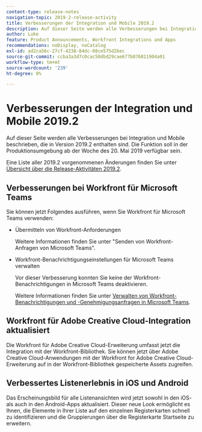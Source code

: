 ```yaml
---
content-type: release-notes
navigation-topic: 2019-2-release-activity
title: Verbesserungen der Integration und Mobile 2019.2
description: Auf dieser Seite werden alle Verbesserungen bei Integration und Mobile beschrieben, die in Version 2019.2 enthalten sind. Die Funktion soll in der Produktionsumgebung ab der Woche des 20. Mai 2019 verfügbar sein.
author: Luke
feature: Product Announcements, Workfront Integrations and Apps
recommendations: noDisplay, noCatalog
exl-id: ad2ca56c-27cf-4238-84dc-08ce575d2bec
source-git-commit: ccba3a3d7c0cac50dbd29cae677b076811904a91
workflow-type: tm+mt
source-wordcount: '239'
ht-degree: 0%

---
```


# Verbesserungen der Integration und Mobile 2019.2

Auf dieser Seite werden alle Verbesserungen bei Integration und Mobile beschrieben, die in Version 2019.2 enthalten sind. Die Funktion soll in der Produktionsumgebung ab der Woche des 20. Mai 2019 verfügbar sein.

Eine Liste aller 2019.2 vorgenommenen Änderungen finden Sie unter [Übersicht über die Release-Aktivitäten 2019.2](../../../../product-announcements/product-releases/quarterly-release-archive/2019.2-release-activity/2019.2-release-activity-overview.md).

## Verbesserungen bei Workfront für Microsoft Teams

Sie können jetzt Folgendes ausführen, wenn Sie Workfront für Microsoft Teams verwenden:

* Übermitteln von Workfront-Anforderungen

  Weitere Informationen finden Sie unter &quot;Senden von Workfront-Anfragen von Microsoft Teams&quot;.

* Workfront-Benachrichtigungseinstellungen für Microsoft Teams verwalten

  Vor dieser Verbesserung konnten Sie keine der Workfront-Benachrichtigungen in Microsoft Teams deaktivieren.

  Weitere Informationen finden Sie unter [Verwalten von Workfront-Benachrichtigungen und -Genehmigungsanfragen in Microsoft Teams](../../../../workfront-integrations-and-apps/using-workfront-with-microsoft-teams/manage-wf-notifications-approval-requests-ms-teams.md).

## Workfront für Adobe Creative Cloud-Integration aktualisiert

Die Workfront für Adobe Creative Cloud-Erweiterung umfasst jetzt die Integration mit der Workfront-Bibliothek. Sie können jetzt über Adobe Creative Cloud-Anwendungen mit der Workfront for Adobe Creative Cloud-Erweiterung auf in der Workfront-Bibliothek gespeicherte Assets zugreifen.

## Verbessertes Listenerlebnis in iOS und Android

Das Erscheinungsbild für alle Listenansichten wird jetzt sowohl in den iOS- als auch in den Android-Apps aktualisiert. Dieser neue Look ermöglicht es Ihnen, die Elemente in Ihrer Liste auf den einzelnen Registerkarten schnell zu identifizieren und die Gruppierungen über die Registerkarte Startseite zu erweitern.


